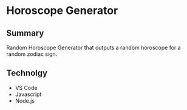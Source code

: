 

# Horoscope Generator

## Summary

Random Horoscope Generator that outputs a random horoscope for a random zodiac sign.

## Technolgy

* VS Code
* Javascript
* Node.js

